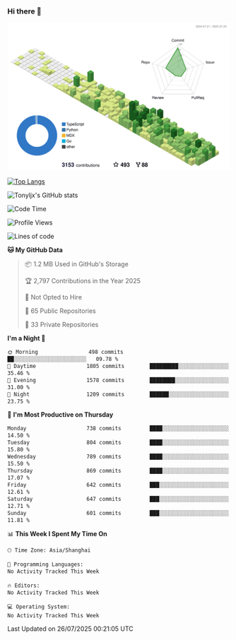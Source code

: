 ### Hi there 👋

![](./profile-3d-contrib/profile-green-animate.svg)

 

[![Top Langs](https://github-readme-stats.vercel.app/api/top-langs/?username=tonyljx)](https://github.com/anuraghazra/github-readme-stats)

![Tonyljx's GitHub stats](https://github-readme-stats.vercel.app/api?username=tonyljx&theme=default&show_icons=true)

 

<!--START_SECTION:waka-->
![Code Time](http://img.shields.io/badge/Code%20Time-1%2C390%20hrs%2010%20mins-blue)

![Profile Views](http://img.shields.io/badge/Profile%20Views-3-blue)

![Lines of code](https://img.shields.io/badge/From%20Hello%20World%20I%27ve%20Written-2.1%20million%20lines%20of%20code-blue)

**🐱 My GitHub Data** 

> 📦 1.2 MB Used in GitHub's Storage 
 > 
> 🏆 2,797 Contributions in the Year 2025
 > 
> 🚫 Not Opted to Hire
 > 
> 📜 65 Public Repositories 
 > 
> 🔑 33 Private Repositories 
 > 
**I'm a Night 🦉** 

```text
🌞 Morning                498 commits         ██░░░░░░░░░░░░░░░░░░░░░░░   09.78 % 
🌆 Daytime                1805 commits        █████████░░░░░░░░░░░░░░░░   35.46 % 
🌃 Evening                1578 commits        ████████░░░░░░░░░░░░░░░░░   31.00 % 
🌙 Night                  1209 commits        ██████░░░░░░░░░░░░░░░░░░░   23.75 % 
```
📅 **I'm Most Productive on Thursday** 

```text
Monday                   738 commits         ████░░░░░░░░░░░░░░░░░░░░░   14.50 % 
Tuesday                  804 commits         ████░░░░░░░░░░░░░░░░░░░░░   15.80 % 
Wednesday                789 commits         ████░░░░░░░░░░░░░░░░░░░░░   15.50 % 
Thursday                 869 commits         ████░░░░░░░░░░░░░░░░░░░░░   17.07 % 
Friday                   642 commits         ███░░░░░░░░░░░░░░░░░░░░░░   12.61 % 
Saturday                 647 commits         ███░░░░░░░░░░░░░░░░░░░░░░   12.71 % 
Sunday                   601 commits         ███░░░░░░░░░░░░░░░░░░░░░░   11.81 % 
```


📊 **This Week I Spent My Time On** 

```text
🕑︎ Time Zone: Asia/Shanghai

💬 Programming Languages: 
No Activity Tracked This Week

🔥 Editors: 
No Activity Tracked This Week

💻 Operating System: 
No Activity Tracked This Week
```


 Last Updated on 26/07/2025 00:21:05 UTC
<!--END_SECTION:waka-->

